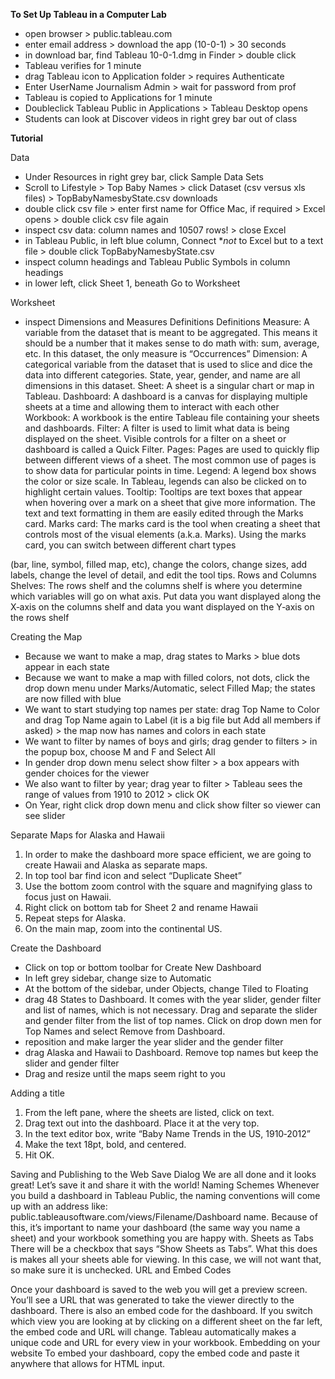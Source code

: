 **To Set Up Tableau in a Computer Lab**
- open browser > public.tableau.com
- enter email address > download the app (10-0-1) > 30 seconds
- in download bar, find Tableau 10-0-1.dmg in Finder > double click
- Tableau verifies for 1 minute
- drag Tableau icon to Application folder > requires Authenticate
- Enter UserName Journalism Admin > wait for password from prof
- Tableau is copied to Applications for 1 minute
- Doubleclick Tableau Public in Applications > Tableau Desktop opens
- Students can look at Discover videos in right grey bar out of class

**Tutorial**

Data
- Under Resources in right grey bar, click Sample Data Sets
- Scroll to Lifestyle > Top Baby Names > click Dataset (csv versus xls files) > TopBabyNamesbyState.csv downloads
- double click csv file > enter first name for Office Mac, if required > Excel opens > double click csv file again
- inspect csv data: column names and 10507 rows! > close Excel
- in Tableau Public, in left blue column, Connect **not* to Excel but to a text file > double click TopBabyNamesbyState.csv
- inspect column headings and Tableau Public Symbols in column headings
- in lower left, click Sheet 1, beneath Go to Worksheet

Worksheet
- inspect Dimensions and Measures
Definitions
  Definitions
  Measure: A variable from the dataset that is meant to be aggregated. This means it should be a number that it makes sense to do math with: sum, average, etc. In this dataset, the only measure is “Occurrences”
  Dimension: A categorical variable from the dataset that is used to slice and dice the data into different categories. State, year, gender, and name are all dimensions in this dataset.
  Sheet: A sheet is a singular chart or map in Tableau.
  Dashboard: A dashboard is a canvas for displaying multiple sheets at a time and allowing them
to interact with each other
  Workbook: A workbook is the entire Tableau file containing your sheets and dashboards.
  Filter: A filter is used to limit what data is being displayed on the sheet. Visible controls for a
filter on a sheet or dashboard is called a Quick Filter.
  Pages: Pages are used to quickly flip between different views of a sheet. The most common use
of pages is to show data for particular points in time.
  Legend: A legend box shows the color or size scale. In Tableau, legends can also be clicked on to
highlight certain values.
  Tooltip: Tooltips are text boxes that appear when hovering over a mark on a sheet that give
more information. The text and text formatting in them are easily edited through the Marks
card.
  Marks card: The marks card is the tool when creating a sheet that controls most of the visual
elements (a.k.a. Marks). Using the marks card, you can switch between different chart types
       
(bar, line, symbol, filled map, etc), change the colors, change sizes, add labels, change the level
of detail, and edit the tool tips.
  Rows and Columns Shelves: The rows shelf and the columns shelf is where you determine which
variables will go on what axis. Put data you want displayed along the X‐axis on the columns shelf and data you want displayed on the Y‐axis on the rows shelf

Creating the Map
- Because we want to make a map, drag states to Marks > blue dots appear in each state
- Because we want to make a map with filled colors, not dots, click the drop down menu under Marks/Automatic, select Filled Map; the states are now filled with blue
- We want to start studying top names per state: drag Top Name to Color and drag Top Name again to Label (it is a big file but Add all members if asked) > the map now has names and colors in each state
- We want to filter by names of boys and girls; drag gender to filters > in the popup box, choose M and F and Select All
- In gender drop down menu select show filter > a box appears with gender choices for the viewer
- We also want to filter by year; drag year to filter > Tableau sees the range of values from 1910 to 2012 > click OK
- On Year, right click drop down menu and click show filter so viewer can see slider
 
Separate Maps for Alaska and Hawaii
1. In order to make the dashboard more space efficient, we are going to create Hawaii and Alaska as separate maps.
2. In top tool bar find icon and select “Duplicate Sheet”
3. Use the bottom zoom control with the square and magnifying glass to focus just on Hawaii.
4. Right click on bottom tab for Sheet 2 and rename Hawaii
4. Repeat steps for Alaska.
5. On the main map, zoom into the continental US.

Create the Dashboard
- Click on top or bottom toolbar for Create New Dashboard
- In left grey sidebar, change size to Automatic
- At the bottom of the sidebar, under Objects, change Tiled to Floating
- drag 48 States to Dashboard. It comes with the year slider, gender filter and list of names, which is not necessary. Drag and separate the slider and gender filter from the list of top names. Click on drop down men for Top Names and select Remove from Dashboard.
- reposition and make larger the year slider and the gender filter
- drag Alaska and Hawaii to Dashboard. Remove top names but keep the slider and gender filter
- Drag and resize until the maps seem right to you

Adding a title
1. From the left pane, where the sheets are listed, click on text.
2. Drag text out into the dashboard. Place it at the very top.
3. In the text editor box, write “Baby Name Trends in the US, 1910‐2012”
4. Make the text 18pt, bold, and centered.
5. Hit OK.

Saving and Publishing to the Web
Save Dialog
We are all done and it looks great! Let’s save it and share it with the world!
Naming Schemes
Whenever you build a dashboard in Tableau Public, the naming conventions will come up with an address like: public.tableausoftware.com/views/Filename/Dashboard name. Because of this, it’s important to name your dashboard (the same way you name a sheet) and your workbook something you are happy with.
Sheets as Tabs
There will be a checkbox that says “Show Sheets as Tabs”. What this does is makes all your sheets able for viewing. In this case, we will not want that, so make sure it is unchecked.
URL and Embed Codes
  
Once your dashboard is saved to the web you will get a preview screen. You’ll see a URL that was generated to take the viewer directly to the dashboard. There is also an embed code for the dashboard. If you switch which view you are looking at by clicking on a different sheet on the far left, the embed code and URL will change. Tableau automatically makes a unique code and URL for every view in your workbook.
Embedding on your website
To embed your dashboard, copy the embed code and paste it anywhere that allows for HTML input.


